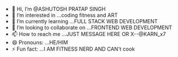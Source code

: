 - 👋 Hi, I’m @ASHUTOSH PRATAP SINGH
- 👀 I’m interested in ...coding fitness and ART
- 🌱 I’m currently learning ...FULL STACK WEB DEVELOPMENT
- 💞️ I’m looking to collaborate on ...FRONTEND WEB DEVELOPMENT
- 📫 How to reach me ...JUST MESSAGE HERE OR X--@KARN_x7
- 😄 Pronouns: ...HE/HIM
- ⚡ Fun fact: ...I AM FITNESS NERD AND CAN't cook

<!---
Karn-x7/Karn-x7 is a ✨ special ✨ repository because its `README.md` (this file) appears on your GitHub profile.
You can click the Preview link to take a look at your changes.
--->

